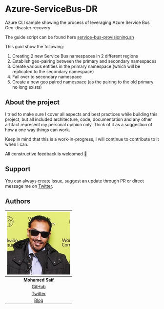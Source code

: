 # Azure-ServiceBus-DR

Azure CLI sample showing the process of leveraging Azure Service Bus Geo-disaster recovery

The guide script can be found here [service-bus-provisioning.sh](provisioning/service-bus-provisioning.sh)

This guid show the following:

1. Creating 2 new Service Bus namespaces in 2 different regions
2. Establish geo-pairing between the primary and secondary namespaces
3. Create various entities in the primary namespace (which will be replicated to the secondary namespace)
4. Fail over to secondary namespace
5. Create a new geo paired namespace (as the pairing to the old primary no long exists)

## About the project

I tried to make sure I cover all aspects and best practices while building this project, but all included architecture, code, documentation and any other artifact represent my personal opinion only. Think of it as a suggestion of how a one way things can work.

Keep in mind that this is a work-in-progress, I will continue to contribute to it when I can.

All constructive feedback is welcomed 🙏

## Support

You can always create issue, suggest an update through PR or direct message me on [Twitter](https://twitter.com/mohamedsaif101).

## Authors

|      ![Photo](res/mohamed-saif.jpg)            |
|:----------------------------------------------:|
|                 **Mohamed Saif**               |
|     [GitHub](https://github.com/mohamedsaif)   |
|  [Twitter](https://twitter.com/mohamedsaif101) |
|         [Blog](http://blog.mohamedsaif.com)    |